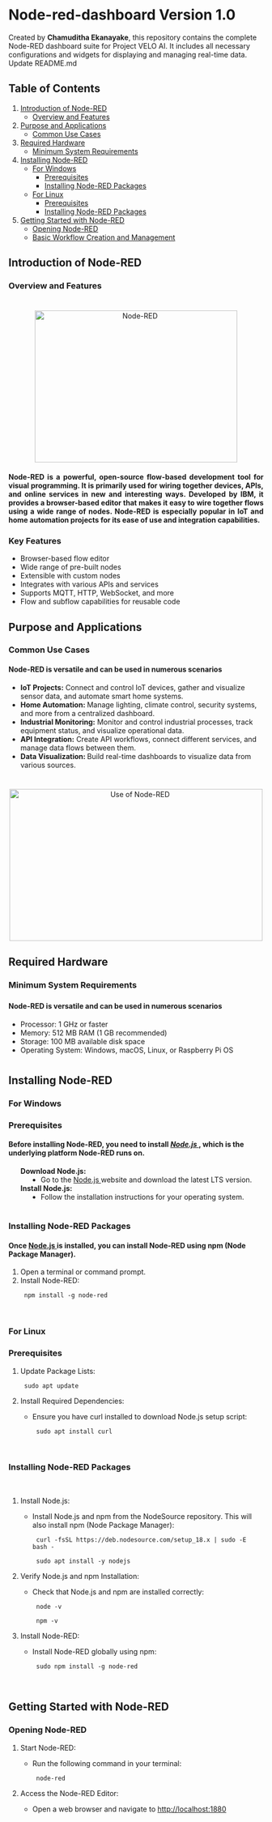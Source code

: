 # Node-red-dashboard **Version 1.0**

<a name="top"></a>

Created by **Chamuditha Ekanayake**, this repository contains the complete Node-RED dashboard suite for Project VELO AI. It includes all necessary configurations and widgets for displaying and managing real-time data. Update README.md

## Table of Contents
1. [Introduction of Node-RED](#introduction-of-node-red)
    - [Overview and Features](#overview-and-features)
2. [Purpose and Applications](#purpose-and-applications)
    - [Common Use Cases](#common-use-cases)
3. [Required Hardware](#required-hardware)
    - [Minimum System Requirements](#minimum-system-requirements)
4. [Installing Node-RED](#installing-node-red)
    - [For Windows](#for-windows)
        - [Prerequisites](#prerequisites)
        - [Installing Node-RED Packages](#installing-node-red-packages)
    - [For Linux](#for-linux)
        - [Prerequisites](#prerequisites)
        - [Installing Node-RED Packages](#installing-node-red-packages)
5. [Getting Started with Node-RED](#getting-started-with-node-red)
    - [Opening Node-RED](#opening-node-red)
    - [Basic Workflow Creation and Management](#basic-workflow-oreation-and-management)





## Introduction of Node-RED

### Overview and Features

<div align="center">
    <h1></h1>
    <a href="https://wiki.seeedstudio.com/reComputer_J4012_Flash_Jetpack/">
        <img src="https://upload.wikimedia.org/wikipedia/commons/2/2b/Node-red-icon.png"
            alt="Node-RED"
            width="400"
            height="300">
    </a>

<h4 align="justify">Node-RED is a powerful, open-source flow-based development tool for visual programming. It is primarily used for wiring together devices, APIs, and online services in new and interesting ways. Developed by IBM, it provides a browser-based editor that makes it easy to wire together flows using a wide range of nodes. Node-RED is especially popular in IoT and home automation projects for its ease of use and integration capabilities.</h4>

<h3 align="left">Key Features</h3>
<ul align="left">
    <li>Browser-based flow editor</li>
    <li>Wide range of pre-built nodes</li>
    <li>Extensible with custom nodes</li>
    <li>Integrates with various APIs and services</li>
    <li>Supports MQTT, HTTP, WebSocket, and more</li>
    <li>Flow and subflow capabilities for reusable code</li>
</ul>
</div>





## Purpose and Applications

### Common Use Cases

<div align="center">

<h4 align="left"><b>Node-RED is versatile and can be used in numerous scenarios</b></h4>
<ul align="left">
    <li><b>IoT Projects:</b> Connect and control IoT devices, gather and visualize sensor data, and automate smart home systems.</li>
    <li><b>Home Automation: </b>Manage lighting, climate control, security systems, and more from a centralized dashboard.</li>
    <li><b>Industrial Monitoring:</b> Monitor and control industrial processes, track equipment status, and visualize operational data.</li>
    <li><b>API Integration:</b> Create API workflows, connect different services, and manage data flows between them.</li>
    <li><b>Data Visualization: </b>Build real-time dashboards to visualize data from various sources.</li>
</ul>

<h1></h1>
<a href="https://wiki.seeedstudio.com/reComputer_J4012_Flash_Jetpack/">
        <img src="https://www.iqhome.org/image/cache/catalog/solutions/flowcharts/Outputs/node-red_output-2722x1080.png"
            alt="Use of Node-RED"
            width="500"
            height="300">
    </a>

</div>





## Required Hardware

### Minimum System Requirements


<h3></h3>
<h4 align="left"><b>Node-RED is versatile and can be used in numerous scenarios</b></h4>
<ul align="left">
    <li>Processor: 1 GHz or faster</li>
    <li>Memory: 512 MB RAM (1 GB recommended)</li>
    <li>Storage: 100 MB available disk space</li>
    <li>Operating System: Windows, macOS, Linux, or Raspberry Pi OS</li>
</ul>

<h1></h1>




## Installing Node-RED

### For Windows 

### Prerequisites

<div align="center">

<h4 align="left">Before installing Node-RED, you need to install <a href="https://nodejs.org/en"> <b><i>Node.js </i></b></a>  , which is the underlying platform Node-RED runs on.</h4>

<ul align="left">
    <dt>
        <strong>Download Node.js:</strong><br>
         <dd><li> Go to the <a href="https://nodejs.org/en"> Node.js </a> website and download the latest LTS version. </li></dd>
    </dt>
    </dt>
        <strong>Install Node.js:</strong><br>
        <dd><li> Follow the installation instructions for your operating system. </li></dd>
    </dt>
</ul>
<h1></h1>

</div>


### Installing Node-RED Packages

<div align="center">

<h4 align="left">Once <a href="https://nodejs.org/en"> Node.js </a> is installed, you can install Node-RED using npm (Node Package Manager).</h4>

<ol align="left">
    <li>Open a terminal or command prompt.</li>
    <li>Install Node-RED:</li>
    <pre><code> npm install -g node-red </code></pre>
    
</ol>

</div>



<br>



### For Linux

### Prerequisites

<div align="center">

<ol align="left">
    <li>Update Package Lists:</li>
    <pre><code> sudo apt update </code></pre>
    <li>Install Required Dependencies:</li>
    <ul>
        <li> Ensure you have curl installed to download Node.js setup script: </li></dd>
        <pre><code> sudo apt install curl </code></pre>
    </ul>
    
</ol>

</div>
<br>


### Installing Node-RED Packages

<br>

<div align="center">

<ol align="left">
    <li>Install Node.js:</li>
    <ul>
        <li> Install Node.js and npm from the NodeSource repository. This will also install npm (Node Package Manager): </li></dd>
        <pre><code> curl -fsSL https://deb.nodesource.com/setup_18.x | sudo -E bash - </code></pre>
        <pre><code> sudo apt install -y nodejs </code></pre>
    </ul>
    <li>Verify Node.js and npm Installation:</li>
    <ul>
        <li> Check that Node.js and npm are installed correctly: </li></dd>
        <pre><code> node -v </code></pre>
        <pre><code> npm -v </code></pre>
    </ul>
    <li>Install Node-RED:</li>
    <ul>
        <li> Install Node-RED globally using npm: </li></dd>
        <pre><code> sudo npm install -g node-red </code></pre>
    </ul>
    
</ol>

</div>

<br>





## Getting Started with Node-RED

### Opening Node-RED


<div align="center">



<ol align="left">
    <li>Start Node-RED:</li>
    <ul>
        <li> Run the following command in your terminal: </li></dd>
        <pre><code> node-red </code></pre>
    </ul>
    <li>Access the Node-RED Editor:</li>
    <ul>
        <li> Open a web browser and navigate to <a href="http://localhost:1880">http://localhost:1880 </a> </li></dd>
    </ul>
    
</ol>

</div>